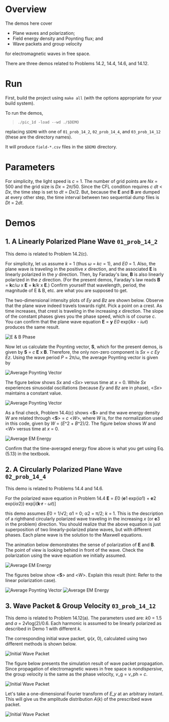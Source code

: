 # Overview

The demos here cover

* Plane waves and polarization;
* Field energy density and Poynting flux; and
* Wave packets and group velocity

for electromagnetic waves in free space.

There are three demos related to Problems 14.2, 14.4, 14.6, and 14.12.


# Run

First, build the project using `make all` (with the options appropriate for your build system).

To run the demos,

> `./pic_1d -load --wd ./$DEMO`

replacing `$DEMO` with one of `01_prob_14_2`, `02_prob_14_4`, and `03_prob_14_12`
(these are the directory names).

It will produce `field-*.csv` files in the `$DEMO` directory.


# Parameters

For simplicity, the light speed is *c* = 1.
The number of grid points are *Nx* = 500 and the grid size is *Dx* = 2π/50.
Since the CFL condition requires *c* *dt* < *Dx*, the time step is set to *dt* = *Dx*/2.
But, because the **E** and **B** are dumped at every other step,
the time interval between two sequential dump files is *Dt* = 2*dt*.


# Demos

## 1. A Linearly Polarized Plane Wave `01_prob_14_2`

This demo is related to Problem 14.2(c).

For simplicity, let us assume *k* = 1 (thus *ω* = *kc* = 1), and *E0* = 1.
Also, the plane wave is traveling in the positive *x* direction, and
the associated **E** is linearly polarized in the *y* direction.
Then, by Faraday's law, **B** is also linearly polarized in the *z* direction.
(For the present demos, Faraday's law reads **B** = **k***c*/*ω* x **E** = **k**/*k* x **E**.)
Confirm yourself that wavelength, period, the magnitude of E & B, etc. are what you are supposed to get.

The two-dimensional intensity plots of *Ey* and *Bz* are shown below.
Observe that the plane wave indeed travels towards right.
Pick a point on a crest.
As time increases, that crest is traveling in the increasing *x* direction.
The slope of the constant phases gives you the phase speed, which is of course *c*.
You can confirm that the plane wave equation **E** = **y** *E0* exp(*ikx* - *iωt*) produces the same result.

![E & B Phase](./figures/01_prob_14_2-em_wave_fronts.png)

Now let us calculate the Poynting vector, **S**, which for the present demos, is given by **S** = *c* **E** x **B**.
Therefore, the only non-zero component is *Sx* = *c* *Ey* *Ez*.
Using the wave period *P* = 2π/ω, the average Poynting vector is given by

![Average Poynting Vector](./figures/average_Poynting_vector.png)

The figure below shows *Sx* and <*Sx*> versus time at *x* = 0.
While *Sx* experiences sinusoidal oscillations (because *Ey* and *Bz* are in phase),
<*Sx*> maintains a constant value.

![Average Poynting Vector](./figures/01_prob_14_2-poynting_vector.png)

As a final check, Problem 14.4(c) shows <**S**> and the wave energy density *W* are related
through <**S**> = *c* <*W*>, where *W* is, for the normalization used in this code, given by
*W* = (*E*^2 + *B*^2)/2.
The figure below shows *W* and <*W*> versus time at *x* = 0.

![Average EM Energy](./figures/01_prob_14_2-em_energy.png)

Confirm that the time-averaged energy flow above is what you get using Eq. (5.13) in the textbook.


## 2. A Circularly Polarized Plane Wave `02_prob_14_4`

This demo is related to Problems 14.4 and 14.6.

For the polarized wave equation in Problem 14.4
**E** = *E*0 (**e**1 exp(*iα*1) + **e**2 exp(*iα*2)) exp[*i*(**k**·**r** - *ωt*)]

this demo assumes *E*0 = 1/√2; α1 = 0; α2 = π/2; *k* = 1.
This is the description of a righthand circularly polarized wave traveling in the increasing *x*
(or **e**3 in the problem) direction.
You should realize that the above equation is just superposition of two linearly-polarized plane waves,
but with different phases.
Each plane wave is the solution to the Maxwell equations.

The animation below demonstrates the sense of polarization of **E** and **B**.
The point of view is looking behind in front of the wave.
Check the polarization using the wave equation we initially assumed.

![Average EM Energy](./figures/02_prob_14_4-polarization.gif)

The figures below show <**S**> and <*W*>.
Explain this result (hint: Refer to the linear polarization case).

![Average Poynting Vector](./figures/02_prob_14_4-poynting_vector.png)
![Average EM Energy](./figures/02_prob_14_4-em_energy.png)


## 3. Wave Packet & Group Velocity `03_prob_14_12`

This demo is related to Problem 14.12(a).
The parameters used are: *k*0 = 1.5 and *a* = 2√log(2)/0.6.
Each harmonic is assumed to be linearly polarized as described in Demo 1 with different *k*.

The corresponding initial wave packet, ψ(*x*, 0), calculated using two different methods is shown below.

![Initial Wave Packet](./figures/initial_wave_packet.png)

The figure below presents the simulation result of wave packet propagation.
Since propagation of electromagnetic waves in free space is *nondispersive*,
the group velocity is the same as the phase velocity, *v*_g = *v*_ph = *c*.

![Initial Wave Packet](./figures/03_prob_14_12-em_wave_fronts.png)

Let's take a one-dimensional Fourier transform of *E_y* at an arbitrary instant.
This will give us the amplitude distribution *A*(*k*) of the prescribed wave packet.

![Initial Wave Packet](./figures/03_prob_14_12-fft.png)



